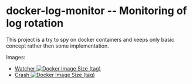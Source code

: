 # docker-log-monitor -- Monitoring of log rotation

This project is a try to spy on docker containers and keeps only basic concept rather then some implementation.

Images:
- [Watcher ![Docker Image Size (tag)](https://img.shields.io/docker/image-size/tkhamlai/watcher/latest?color=green&style=for-the-badge)](https://hub.docker.com/repository/docker/tkhamlai/watcher)
- [Crash ![Docker Image Size (tag)](https://img.shields.io/docker/image-size/tkhamlai/crash/latest?color=green&style=for-the-badge)](https://hub.docker.com/repository/docker/tkhamlai/crash)
